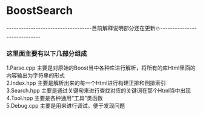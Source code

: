 # BoostSearch
-----------------------------------目前解释说明部分还在更新:snowman:-----------------------------
### 这里面主要有以下几部分组成
1.Parse.cpp  主要是对原始的Boost当中各种库进行解析，将所有的库Html里面的内容输出为字符串的形式   
2.Index.hpp  主要是解析出来的每一个Html进行构建正排和倒排索引   
3.Search.hpp 主要是通过关键句来进行查找对应的关键词在那个Html当中出现   
4.Tool.hpp   主要是各种通用“工具”类函数  
5.Debug.cpp  主要是用来进行调试，便于发现问题  


